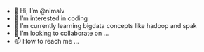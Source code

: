 - 👋 Hi, I’m @nimalv
- 👀 I’m interested in coding
- 🌱 I’m currently learning bigdata concepts like hadoop and spak
- 💞️ I’m looking to collaborate on ...
- 📫 How to reach me ...

<!---
nimalv/nimalv is a ✨ special ✨ repository because its `README.md` (this file) appears on your GitHub profile.
You can click the Preview link to take a look at your changes.
--->
